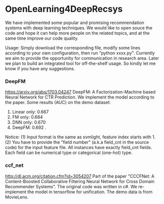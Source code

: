 # OpenLearning4DeepRecsys
We have implemented some popular and promising recommendation systems with deep learning techniques. We would like to open souce the code and hope it can help more people on the related topics, and at the same time improve our code quality.


Usage: Simply download the corresponding file, modify some lines according to your own configuration, then run "python xxxx.py". Currently we aim to provide the opportunity for communication in research area. Later we plan to build an integrated tool for off-the-shelf usage. So kindly let me know if you have any suggestions.

### DeepFM
https://arxiv.org/abs/1703.04247 DeepFM: A Factorization-Machine based Neural Network for CTR Prediction. We implement the model according to the paper. Some results (AUC) on the demo dataset: 
1. Linear only: 0.667 
2. FM only: 0.684   
3. DNN only: 0.670  
4. DeepFM: 0.692 .

Notice:  (1) Input format is the same as svmlight, feature index starts with 1. 
         (2) You have to provide the "field number" (a.k.a field_cnt in the source code) for the input feature file. All instances have exactly field_cnt fields.  Each field can be numerical type or categorical (one-hot) type.

### ccf_net
http://dl.acm.org/citation.cfm?id=3054207  Part of the paper "CCCFNet: A Content-Boosted Collaborative Filtering Neural Network for Cross Domain Recommender Systems".  The original code was written in c#. We re-implement the model in tensorflow for unification. The demo data is from MovieLens.
